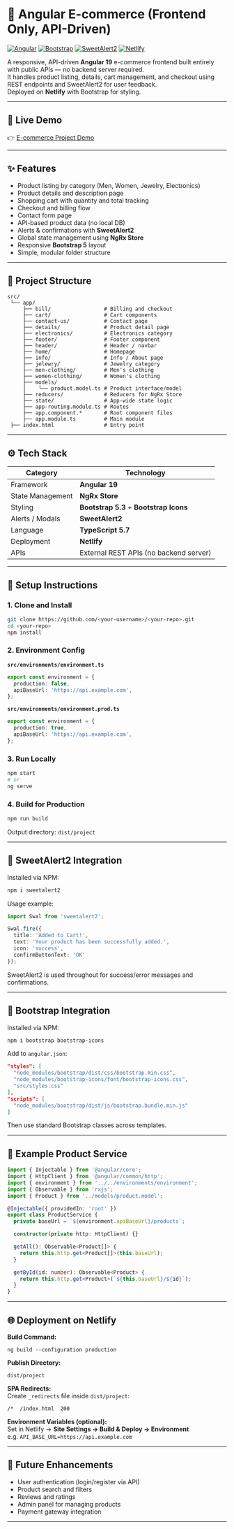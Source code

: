 # 🛒 Angular E-commerce (Frontend Only, API-Driven)

[![Angular](https://img.shields.io/badge/Angular-19+-dd0031?logo=angular&logoColor=white)]()
[![Bootstrap](https://img.shields.io/badge/Bootstrap-5.3-7952B3?logo=bootstrap&logoColor=white)]()
[![SweetAlert2](https://img.shields.io/badge/SweetAlert2-11.x-ff4b5c?logo=sweetalert2&logoColor=white)]()
[![Netlify](https://img.shields.io/badge/Deployed%20on-Netlify-00C7B7?logo=netlify&logoColor=white)]()

A responsive, API-driven **Angular 19** e-commerce frontend built entirely with public APIs — no backend server required.  
It handles product listing, details, cart management, and checkout using REST endpoints and SweetAlert2 for user feedback.  
Deployed on **Netlify** with Bootstrap for styling.

---

## 🔗 Live Demo
👉 [E-commerce Project Demo](https://turki-ecommerce-project.netlify.app/)

---

## ✨ Features
- Product listing by category (Men, Women, Jewelry, Electronics)
- Product details and description page
- Shopping cart with quantity and total tracking
- Checkout and billing flow
- Contact form page
- API-based product data (no local DB)
- Alerts & confirmations with **SweetAlert2**
- Global state management using **NgRx Store**
- Responsive **Bootstrap 5** layout
- Simple, modular folder structure

---

## 🧱 Project Structure
```
src/
 └── app/
     ├── bill/                 # Billing and checkout
     ├── cart/                 # Cart components
     ├── contact-us/           # Contact page
     ├── details/              # Product detail page
     ├── electronics/          # Electronics category
     ├── footer/               # Footer component
     ├── header/               # Header / navbar
     ├── home/                 # Homepage
     ├── info/                 # Info / About page
     ├── jelewry/              # Jewelry category
     ├── men-clothing/         # Men's clothing
     ├── women-clothing/       # Women's clothing
     ├── models/
     │    └── product.model.ts # Product interface/model
     ├── reducers/             # Reducers for NgRx Store
     ├── state/                # App-wide state logic
     ├── app-routing.module.ts # Routes
     ├── app.component.*       # Root component files
     ├── app.module.ts         # Main module
 ├── index.html                # Entry point
```

---

## ⚙️ Tech Stack
| Category | Technology |
|-----------|-------------|
| Framework | **Angular 19** |
| State Management | **NgRx Store** |
| Styling | **Bootstrap 5.3** + **Bootstrap Icons** |
| Alerts / Modals | **SweetAlert2** |
| Language | **TypeScript 5.7** |
| Deployment | **Netlify** |
| APIs | External REST APIs (no backend server) |

---

## 🧩 Setup Instructions

### 1. Clone and Install
```bash
git clone https://github.com/<your-username>/<your-repo>.git
cd <your-repo>
npm install
```

### 2. Environment Config
**`src/environments/environment.ts`**
```ts
export const environment = {
  production: false,
  apiBaseUrl: 'https://api.example.com',
};
```

**`src/environments/environment.prod.ts`**
```ts
export const environment = {
  production: true,
  apiBaseUrl: 'https://api.example.com',
};
```

### 3. Run Locally
```bash
npm start
# or 
ng serve
```

### 4. Build for Production
```bash
npm run build
```
Output directory: `dist/project`

---

## 💬 SweetAlert2 Integration
Installed via NPM:
```bash
npm i sweetalert2
```

Usage example:
```ts
import Swal from 'sweetalert2';

Swal.fire({
  title: 'Added to Cart!',
  text: 'Your product has been successfully added.',
  icon: 'success',
  confirmButtonText: 'OK'
});
```

SweetAlert2 is used throughout for success/error messages and confirmations.

---

## 🎨 Bootstrap Integration
Installed via NPM:
```bash
npm i bootstrap bootstrap-icons
```

Add to `angular.json`:
```json
"styles": [
  "node_modules/bootstrap/dist/css/bootstrap.min.css",
  "node_modules/bootstrap-icons/font/bootstrap-icons.css",
  "src/styles.css"
],
"scripts": [
  "node_modules/bootstrap/dist/js/bootstrap.bundle.min.js"
]
```

Then use standard Bootstrap classes across templates.

---

## 🧠 Example Product Service
```ts
import { Injectable } from '@angular/core';
import { HttpClient } from '@angular/common/http';
import { environment } from '../../environments/environment';
import { Observable } from 'rxjs';
import { Product } from '../models/product.model';

@Injectable({ providedIn: 'root' })
export class ProductService {
  private baseUrl = `${environment.apiBaseUrl}/products`;

  constructor(private http: HttpClient) {}

  getAll(): Observable<Product[]> {
    return this.http.get<Product[]>(this.baseUrl);
  }

  getById(id: number): Observable<Product> {
    return this.http.get<Product>(`${this.baseUrl}/${id}`);
  }
}
```

---

## 🌐 Deployment on Netlify

**Build Command:**
```
ng build --configuration production
```

**Publish Directory:**
```
dist/project
```

**SPA Redirects:**  
Create `_redirects` file inside `dist/project`:
```
/*  /index.html  200
```

**Environment Variables (optional):**  
Set in Netlify → **Site Settings → Build & Deploy → Environment**  
e.g. `API_BASE_URL=https://api.example.com`

---

## 🚀 Future Enhancements
- User authentication (login/register via API)
- Product search and filters
- Reviews and ratings
- Admin panel for managing products
- Payment gateway integration

---
